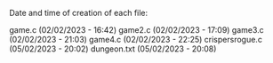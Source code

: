 Date and time of creation of each file:

game.c (02/02/2023 - 16:42)
game2.c (02/02/2023 - 17:09)
game3.c (02/02/2023 - 21:03)
game4.c (02/02/2023 - 22:25)
crispersrogue.c (05/02/2023 - 20:02)
dungeon.txt (05/02/2023 - 20:08)

